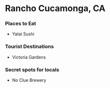 # Rancho Cucamonga, CA

### Places to Eat
- Yatai Sushi

### Tourist Destinations
- Victoria Gardens

### Secret spots for locals
- No Clue Brewery
